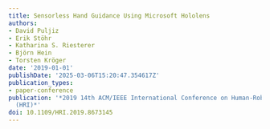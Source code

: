 ```yaml
---
title: Sensorless Hand Guidance Using Microsoft Hololens
authors:
- David Puljiz
- Erik Stöhr
- Katharina S. Riesterer
- Björn Hein
- Torsten Kröger
date: '2019-01-01'
publishDate: '2025-03-06T15:20:47.354617Z'
publication_types:
- paper-conference
publication: '*2019 14th ACM/IEEE International Conference on Human-Robot Interaction
  (HRI)*'
doi: 10.1109/HRI.2019.8673145
---
```


